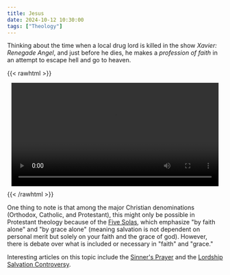 ```yaml
---
title: Jesus
date: 2024-10-12 10:30:00
tags: ["Theology"]
---
```


Thinking about the time when a local drug lord is killed in the show *Xavier: Renegade Angel*, and just before he dies, he makes a *profession of faith* in an attempt to escape hell and go to heaven.

{{< rawhtml >}}
<figure style="margin: 10px; text-align: center;">
    <video style="display: block; margin-left: auto; margin-right: auto; width:100%" controls>
        <source src="/attachments/xavier_rennegade_lord_and_saviour.mp4" type="video/mp4">
        Your browser does not support this embedded video.
    </video>
</figure>
{{< /rawhtml >}}

One thing to note is that among the major Christian denominations (Orthodox, Catholic, and Protestant), this might only be possible in Protestant theology because of the [Five Solas](https://en.wikipedia.org/wiki/Five_solae), which emphasize "by faith alone" and "by grace alone" (meaning salvation is not dependent on personal merit but solely on your faith and the grace of god). However, there is debate over what is included or necessary in "faith" and "grace."

Interesting articles on this topic include the [Sinner's Prayer](https://en.wikipedia.org/wiki/Sinner%27s_prayer) and the [Lordship Salvation Controversy](https://en.wikipedia.org/wiki/Lordship_salvation_controversy).

